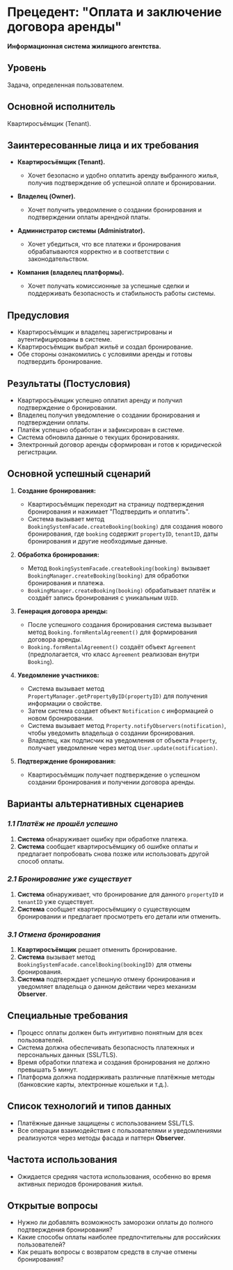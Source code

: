 # Прецедент: "Оплата и заключение договора аренды"

**Информационная система жилищного агентства.**

## Уровень
Задача, определенная пользователем.

## Основной исполнитель
Квартиросъёмщик (Tenant).

## Заинтересованные лица и их требования

- **Квартиросъёмщик (Tenant).**
  - Хочет безопасно и удобно оплатить аренду выбранного жилья, получив подтверждение об успешной оплате и бронировании.

- **Владелец (Owner).**
  - Хочет получить уведомление о создании бронирования и подтверждении оплаты арендной платы.

- **Администратор системы (Administrator).**
  - Хочет убедиться, что все платежи и бронирования обрабатываются корректно и в соответствии с законодательством.

- **Компания (владелец платформы).**
  - Хочет получать комиссионные за успешные сделки и поддерживать безопасность и стабильность работы системы.

## Предусловия

- Квартиросъёмщик и владелец зарегистрированы и аутентифицированы в системе.
- Квартиросъёмщик выбрал жильё и создал бронирование.
- Обе стороны ознакомились с условиями аренды и готовы подтвердить бронирование.

## Результаты (Постусловия)

- Квартиросъёмщик успешно оплатил аренду и получил подтверждение о бронировании.
- Владелец получил уведомление о создании бронирования и подтверждении оплаты.
- Платёж успешно обработан и зафиксирован в системе.
- Система обновила данные о текущих бронированиях.
- Электронный договор аренды сформирован и готов к юридической регистрации.

## Основной успешный сценарий

1. **Создание бронирования:**
   - Квартиросъёмщик переходит на страницу подтверждения бронирования и нажимает "Подтвердить и оплатить".
   - Система вызывает метод `BookingSystemFacade.createBooking(booking)` для создания нового бронирования, где `booking` содержит `propertyID`, `tenantID`, даты бронирования и другие необходимые данные.

2. **Обработка бронирования:**
   - Метод `BookingSystemFacade.createBooking(booking)` вызывает `BookingManager.createBooking(booking)` для обработки бронирования и платежа.
   - `BookingManager.createBooking(booking)` обрабатывает платёж и создаёт запись бронирования с уникальным `UUID`.

3. **Генерация договора аренды:**
   - После успешного создания бронирования система вызывает метод `Booking.formRentalAgreement()` для формирования договора аренды.
   - `Booking.formRentalAgreement()` создаёт объект `Agreement` (предполагается, что класс `Agreement` реализован внутри `Booking`).

4. **Уведомление участников:**
   - Система вызывает метод `PropertyManager.getPropertyByID(propertyID)` для получения информации о свойстве.
   - Затем система создает объект `Notification` с информацией о новом бронировании.
   - Система вызывает метод `Property.notifyObservers(notification)`, чтобы уведомить владельца о создании бронирования.
   - Владелец, как подписчик на уведомления от объекта `Property`, получает уведомление через метод `User.update(notification)`.

5. **Подтверждение бронирования:**
   - Квартиросъёмщик получает подтверждение о успешном создании бронирования и получении договора аренды.

## Варианты альтернативных сценариев

### *1.1 Платёж не прошёл успешно*

1. **Система** обнаруживает ошибку при обработке платежа.
2. **Система** сообщает квартиросъёмщику об ошибке оплаты и предлагает попробовать снова позже или использовать другой способ оплаты.

### *2.1 Бронирование уже существует*

1. **Система** обнаруживает, что бронирование для данного `propertyID` и `tenantID` уже существует.
2. **Система** сообщает квартиросъёмщику о существующем бронировании и предлагает просмотреть его детали или отменить.

### *3.1 Отмена бронирования*

1. **Квартиросъёмщик** решает отменить бронирование.
2. **Система** вызывает метод `BookingSystemFacade.cancelBooking(bookingID)` для отмены бронирования.
3. **Система** подтверждает успешную отмену бронирования и уведомляет владельца о данном действии через механизм **Observer**.

## Специальные требования

- Процесс оплаты должен быть интуитивно понятным для всех пользователей.
- Система должна обеспечивать безопасность платежных и персональных данных (SSL/TLS).
- Время обработки платежа и создания бронирования не должно превышать 5 минут.
- Платформа должна поддерживать различные платёжные методы (банковские карты, электронные кошельки и т.д.).

## Список технологий и типов данных

- Платёжные данные защищены с использованием SSL/TLS.
- Все операции взаимодействия с пользователями и уведомлениями реализуются через методы фасада и паттерн **Observer**.

## Частота использования

- Ожидается средняя частота использования, особенно во время активных периодов бронирования жилья.

## Открытые вопросы

- Нужно ли добавлять возможность заморозки оплаты до полного подтверждения бронирования?
- Какие способы оплаты наиболее предпочтительны для российских пользователей?
- Как решать вопросы с возвратом средств в случае отмены бронирования?
